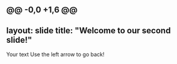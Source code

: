 @@ -0,0 +1,6 @@
---
layout: slide
title: "Welcome to our second slide!"
---
Your text
Use the left arrow to go back!
